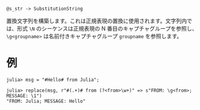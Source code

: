 ```
@s_str -> SubstitutionString
```

置換文字列を構築します。これは正規表現の置換に使用されます。文字列内では、形式 `\N` のシーケンスは正規表現の N 番目のキャプチャグループを参照し、`\g<groupname>` は名前付きキャプチャグループ `groupname` を参照します。

# 例

```jldoctest
julia> msg = "#Hello# from Julia";

julia> replace(msg, r"#(.+)# from (?<from>\w+)" => s"FROM: \g<from>; MESSAGE: \1")
"FROM: Julia; MESSAGE: Hello"
```
